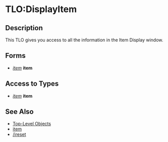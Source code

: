 # TLO:DisplayItem

## Description

This TLO gives you access to all the information in the Item Display window.

## Forms

* [_item_](../data-types/datatype-item.md) **item**

## Access to Types

* [_item_](../data-types/datatype-item.md) **item**

## See Also

* [Top-Level Objects](./)
* [item](../data-types/datatype-item.md)
* [/ireset](../../commands/slash-commands/ireset.md)

